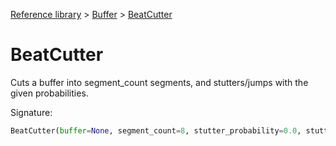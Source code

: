 [Reference library](../index.md) > [Buffer](index.md) > [BeatCutter](beatcutter.md)

# BeatCutter

Cuts a buffer into segment_count segments, and stutters/jumps with the given probabilities.

Signature:
```python
BeatCutter(buffer=None, segment_count=8, stutter_probability=0.0, stutter_count=1, jump_probability=0.0, duty_cycle=1.0, rate=1.0, segment_rate=1.0)
```
